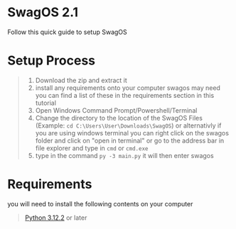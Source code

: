 # SwagOS 2.1
Follow this quick guide to setup SwagOS

# Setup Process
> 1. Download the zip and extract it
> 2. install any requirements onto your computer swagos may need you can find a list of these in the requirements section in this tutorial
> 3. Open Windows Command Prompt/Powershell/Terminal 
> 4. Change the directory to the location of the SwagOS Files (Example: `cd C:\Users\User\Downloads\SwagOS`) or alternativly if you are using windows terminal you can right click on the swagos folder and click on "open in terminal" or go to the address bar in file explorer and type in `cmd` or `cmd.exe`
> 5. type in the command `py -3 main.py` it will then enter swagos

# Requirements
you will need to install the following contents on your computer 
> [Python 3.12.2](https://www.python.org/downloads/) or later

